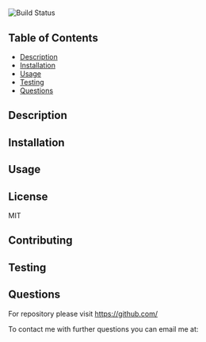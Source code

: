 # 
![Build Status](https://img.shields.io/badge/MIT-license-red)
## Table of Contents
- [Description](#description)
- [Installation](#installation)
- [Usage](#usage)
- [Testing](#testing)
- [Questions](#questions)
## Description

## Installation

## Usage

## License
MIT
## Contributing

## Testing

## Questions
For repository please visit https://github.com/

To contact me with further questions you can email me at: 
